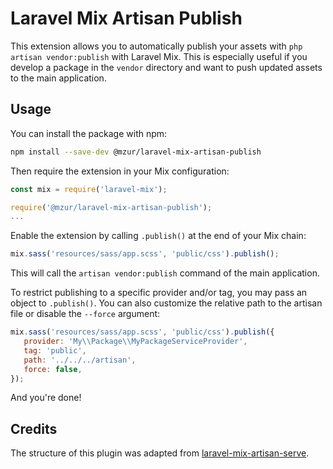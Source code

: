 # Laravel Mix Artisan Publish

This extension allows you to automatically publish your assets with `php artisan vendor:publish` with Laravel Mix. This is especially useful if you develop a package in the `vendor` directory and want to push updated assets to the main application.

## Usage

You can install the package with npm:

```bash
npm install --save-dev @mzur/laravel-mix-artisan-publish
```

Then require the extension in your Mix configuration:

```js
const mix = require('laravel-mix');

require('@mzur/laravel-mix-artisan-publish');
...
```

Enable the extension by calling `.publish()` at the end of your Mix chain:

```js
mix.sass('resources/sass/app.scss', 'public/css').publish();
```

This will call the `artisan vendor:publish` command of the main application.

To restrict publishing to a specific provider and/or tag, you may pass an object to `.publish()`. You can also customize the relative path to the artisan file or disable the `--force` argument:

```js
mix.sass('resources/sass/app.scss', 'public/css').publish({
   provider: 'My\\Package\\MyPackageServiceProvider',
   tag: 'public',
   path: '../../../artisan',
   force: false,
});
```

And you're done!

## Credits

The structure of this plugin was adapted from [laravel-mix-artisan-serve](https://github.com/GeoffSelby/laravel-mix-artisan-serve).
